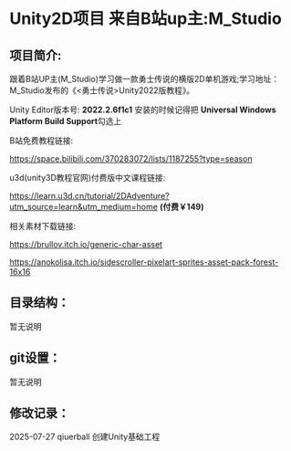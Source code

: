 # Unity2D项目 来自B站up主:**M_Studio**
## 项目简介:

跟着B站UP主(M_Studio)学习做一款勇士传说的横版2D单机游戏;学习地址：M_Studio发布的《<勇士传说>Unity2022版教程》。

Unity Editor版本号: **2022.2.6f1c1**  安装的时候记得把  **Universal Windows Platform Build Support**勾选上

B站免费教程链接:

https://space.bilibili.com/370283072/lists/1187255?type=season

u3d(unity3D教程官网)付费版中文课程链接:

https://learn.u3d.cn/tutorial/2DAdventure?utm_source=learn&utm_medium=home   **(付费￥149)**


相关素材下载链接:

https://brullov.itch.io/generic-char-asset

https://anokolisa.itch.io/sidescroller-pixelart-sprites-asset-pack-forest-16x16



## 目录结构：
  暂无说明
## git设置：
  暂无说明
## 修改记录：
2025-07-27 qiuerball 创建Unity基础工程
